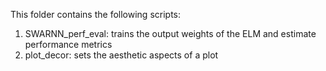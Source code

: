 This folder contains the following scripts:
1. SWARNN_perf_eval: trains the output weights of the ELM and estimate performance metrics
2. plot_decor: sets the aesthetic aspects of a plot
